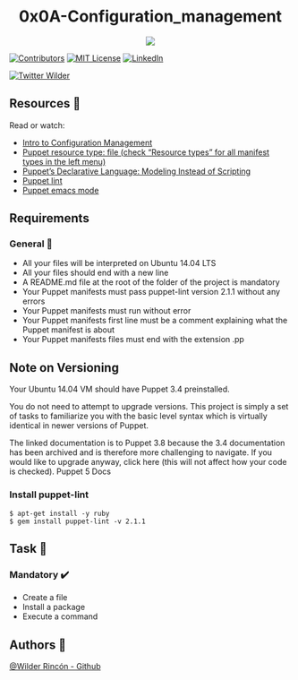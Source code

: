 <h1 align="center">0x0A-Configuration_management</h1>
<p align="center"> <img src = "https://community-cdn-digitalocean-com.global.ssl.fastly.net/assets/tutorials/images/large/configmgmt_tw_Pat.png?1468421445" /></p>

<!-- PROJECT SHIELDS -->
<!--
*** I'm using markdown "reference style" links for readability.
*** Reference links are enclosed in brackets [ ] instead of parentheses ( ).
*** See the bottom of this document for the declaration of the reference variables
*** for contributors-url, forks-url, etc. This is an optional, concise syntax you may use.
*** https://www.markdownguide.org/basic-syntax/#reference-style-links
-->
[![Contributors][contributors-shield]][contributors-url]
[![MIT License][license-shield]][license-url]
[![LinkedIn][linkedin-shield]][linkedin-url]

[![Twitter Wilder](https://img.shields.io/twitter/follow/WildsRincon?label=Wilder_Rincon&style=social)](https://twitter.com/WildsRincon)

## Resources :notebook:

Read or watch:

- [Intro to Configuration Management](https://intranet.hbtn.io/rltoken/r-NmkYO8bxIKp2qEx2ZjKQ)
- [Puppet resource type: file (check “Resource types” for all manifest types in the left menu)](https://intranet.hbtn.io/rltoken/fuhnsI9_1_F4GrHwGT3GxA)
- [Puppet’s Declarative Language: Modeling Instead of Scripting](https://intranet.hbtn.io/rltoken/Fqmb5rnChQgYAypvKoTxAQ)
- [Puppet lint](https://intranet.hbtn.io/rltoken/oezu0m_hJ8nEVA6a9o17Tw)
- [Puppet emacs mode](https://intranet.hbtn.io/rltoken/N70cVw8mG3707He-OxjP1w)


## Requirements

### General :minidisc:

- All your files will be interpreted on Ubuntu 14.04 LTS
- All your files should end with a new line
- A README.md file at the root of the folder of the project is mandatory
- Your Puppet manifests must pass puppet-lint version 2.1.1 without any errors
- Your Puppet manifests must run without error
- Your Puppet manifests first line must be a comment explaining what the Puppet manifest is about
- Your Puppet manifests files must end with the extension .pp

## Note on Versioning

Your Ubuntu 14.04 VM should have Puppet 3.4 preinstalled.

You do not need to attempt to upgrade versions. This project is simply a set of tasks to familiarize you with the basic level syntax which is virtually identical in newer versions of Puppet.

The linked documentation is to Puppet 3.8 because the 3.4 documentation has been archived and is therefore more challenging to navigate. If you would like to upgrade anyway, click here (this will not affect how your code is checked). Puppet 5 Docs

### Install puppet-lint

```
$ apt-get install -y ruby
$ gem install puppet-lint -v 2.1.1
```


## Task :notebook:

### Mandatory :heavy_check_mark:

- Create a file
- Install a package
- Execute a command

## Authors :busts_in_silhouette:
[@Wilder Rincón - Github](https://github.com/wildcox80)

<!-- MARKDOWN LINKS & IMAGES -->
<!-- https://www.markdownguide.org/basic-syntax/#reference-style-links -->
[contributors-shield]: https://img.shields.io/github/contributors/wildcox80/holberton-system_engineering-devops.svg?style=plastic
[contributors-url]: https://github.com/wildcox80/holberton-system_engineering-devops/graphs/contributors
[license-shield]: https://img.shields.io/github/license/wildcox80/holberton-system_engineering-devops.svg?style=plastic
[license-url]: https://github.com/wildcox80/holberton-system_engineering-devops/blob/master/LICENSE.md
[linkedin-shield]: https://img.shields.io/badge/-LinkedIn-black.svg?style=plastic&logo=linkedin&colorB=555
[linkedin-url]: https://www.linkedin.com/in/wildsrincon